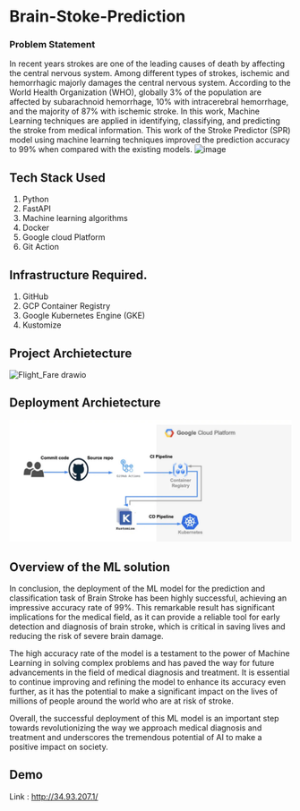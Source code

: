﻿#  Brain-Stoke-Prediction

### Problem Statement

 In recent years strokes are one of the leading causes of death by affecting the central nervous system. Among different types of strokes, ischemic and hemorrhagic majorly damages the central nervous system. According to the World Health Organization (WHO), globally 3% of the population are affected by subarachnoid hemorrhage, 10% with intracerebral hemorrhage, and the majority of 87% with ischemic stroke. In this  work, Machine Learning techniques are applied in identifying, classifying, and predicting the stroke from medical information. This work of the Stroke Predictor (SPR) model using machine learning techniques improved the prediction accuracy to 99% when compared with the existing models.
![image](https://www.stroke.org/-/media/Stroke-Images/About-Stroke/Types-of-Stroke/illustration_of_a_stroke.jpg)



## Tech Stack Used
1. Python 
2. FastAPI 
3. Machine learning algorithms
4. Docker
5. Google cloud Platform
6. Git Action

## Infrastructure Required.

1. GitHub 
2. GCP Container Registry
3. Google Kubernetes Engine (GKE)
4. Kustomize




## Project Archietecture


![Flight_Fare drawio](https://user-images.githubusercontent.com/52121048/223192362-9d68ef4f-6f56-4525-b05f-4166996d46a1.png)


## Deployment Archietecture

![Alt text](Screenshot%202023-04-10%20131412.png)

## Overview of the ML solution 

In conclusion, the deployment of the ML model for the prediction and classification task of Brain Stroke has been highly successful, achieving an impressive accuracy rate of 99%. This remarkable result has significant implications for the medical field, as it can provide a reliable tool for early detection and diagnosis of brain stroke, which is critical in saving lives and reducing the risk of severe brain damage.

The high accuracy rate of the model is a testament to the power of Machine Learning in solving complex problems and has paved the way for future advancements in the field of medical diagnosis and treatment. It is essential to continue improving and refining the model to enhance its accuracy even further, as it has the potential to make a significant impact on the lives of millions of people around the world who are at risk of stroke.

Overall, the successful deployment of this ML model is an important step towards revolutionizing the way we approach medical diagnosis and treatment and underscores the tremendous potential of AI to make a positive impact on society.


## Demo 
Link : http://34.93.207.1/




